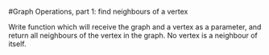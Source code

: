 #Graph Operations, part 1: find neighbours of a vertex

Write function which will receive the graph and a vertex as a parameter, and return all neighbours of the vertex in the graph. No vertex is a neighbour of itself.
